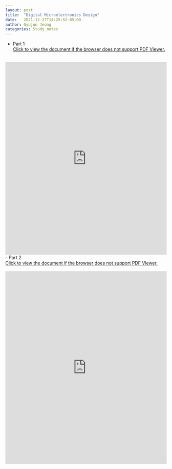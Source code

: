 ```yaml
---
layout: post
title:  "Digital Microelectronics Design"
date:   2021-12-27T14:25:52-05:00
author: Gyujun Jeong
categories: Study_notes
---
```

- Part 1 <br>
<a href="https://drive.google.com/file/d/1T-KPLfODNiCQa96EeTKMJRkHzeD5atzd/preview" target="_blank">Click to view the document if the browser does not support PDF Viewer.</a><br><br>
<iframe src="https://drive.google.com/file/d/1T-KPLfODNiCQa96EeTKMJRkHzeD5atzd/preview" style="width:100%; height:600px;" frameborder="0"></iframe>

<br>
- Part 2 <br>
<a href="https://drive.google.com/file/d/14yxhv67hiek2Yut60RVqmPg_n3-NkMM4/preview" target="_blank">Click to view the document if the browser does not support PDF Viewer.</a><br><br>

<iframe src="https://drive.google.com/file/d/14yxhv67hiek2Yut60RVqmPg_n3-NkMM4/preview" style="width:100%; height:600px;" frameborder="0"></iframe>

